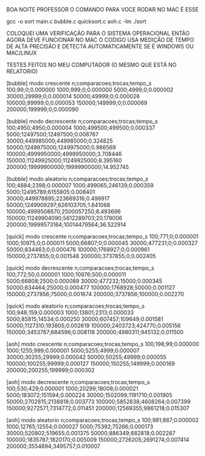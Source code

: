 BOA NOITE PROFESSOR O COMANDO PARA VOCE RODAR NO MAC É ESSE

gcc -o sort main.c bubble.c quicksort.c aoh.c -lm
./sort

COLOQUEI UMA VERIFICAÇÃO PARA O SISTEMA OPERACIONAL ENTÃO AGORA DEVE FUNCIONAR NO MAC 
O CODIGO USA MEDIÇÃO DE TEMPO DE ALTA PRECISÃO E DETECTA AUTOMATICAMENTE SE É WINDOWS OU MAC/LINUX


TESTES FEITOS NO MEU COMPUTADOR (O MESMO QUE ESTÁ NO RELATORIO)

[bubble] modo crescente
n;comparacoes;trocas;tempo_s
100;99;0;0.000000
1000;999;0;0.000000
5000;4999;0;0.000002
30000;29999;0;0.000014
50000;49999;0;0.000026
100000;99999;0;0.000053
150000;149999;0;0.000069
200000;199999;0;0.000090

[bubble] modo decrescente
n;comparacoes;trocas;tempo_s
100;4950;4950;0.000004
1000;499500;499500;0.000337
5000;12497500;12497500;0.008767
30000;449985000;449985000;0.324825
50000;1249975000;1249975000;0.986569
100000;4999950000;4999950000;3.708446
150000;11249925000;11249925000;8.395160
200000;19999900000;19999900000;14.952745

[bubble] modo aleatorio
n;comparacoes;trocas;tempo_s
100;4884;2398;0.000007
1000;499065;246139;0.000359
5000;12495789;6155805;0.008401
30000;449978895;223669316;0.496917
50000;1249909297;626103705;1.841068
100000;4999508670;2500057250;8.493696
150000;11249904090;5612289703;20.179006
200000;19999573164;10014479564;36.522914

[quick] modo crescente
n;comparacoes;trocas;tempo_s
100;771;0;0.000001
1000;10975;0;0.000011
5000;66807;0;0.000045
30000;477231;0;0.000327
50000;834463;0;0.000476
100000;1768927;0;0.000961
150000;2737855;0;0.001548
200000;3737855;0;0.002405

[quick] modo decrescente
n;comparacoes;trocas;tempo_s
100;772;50;0.000001
1000;10976;500;0.000011
5000;66808;2500;0.000089
30000;477232;15000;0.000345
50000;834464;25000;0.000477
100000;1768928;50000;0.001127
150000;2737856;75000;0.001674
200000;3737856;100000;0.002270

[quick] modo aleatorio
n;comparacoes;trocas;tempo_s
100;948;159;0.000003
1000;13801;2313;0.000033
5000;85815;14534;0.000250
30000;607457;109649;0.001581
50000;1127310;193805;0.002619
100000;2403723;424770;0.005156
150000;3453767;684596;0.008118
200000;4980311;945132;0.011500

[aoh] modo crescente
n;comparacoes;trocas;tempo_s
100;198;99;0.000000
1000;1255;999;0.000001
5000;5255;4999;0.000007
30000;30255;29999;0.000042
50000;50255;49999;0.000055
100000;100255;99999;0.000127
150000;150255;149999;0.000169
200000;200255;199999;0.000302

[aoh] modo decrescente
n;comparacoes;trocas;tempo_s
100;530;429;0.000001
1000;20299;18008;0.000021
5000;183072;151594;0.000224
30000;1502099;1191710;0.001905
50000;2702815;2138818;0.003773
100000;5852638;4608264;0.007399
150000;9272571;7314772;0.011451
200000;12569355;9861218;0.015307

[aoh] modo aleatorio
n;comparacoes;trocas;tempo_s
100;981;887;0.000002
1000;12765;12554;0.000027
5000;75392;75266;0.000173
30000;520802;519655;0.001375
50000;886349;882818;0.002287
100000;1835787;1820170;0.005009
150000;2726205;2691274;0.007414
200000;3554694;3495757;0.010007